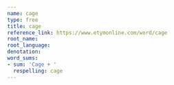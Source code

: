 ```yaml
---
name: cage
type: free
title: cage
reference_link: https://www.etymonline.com/word/cage
root_name: 
root_language: 
denotation: 
word_sums:
- sum: 'Cage + '
  respelling: cage
---
```

